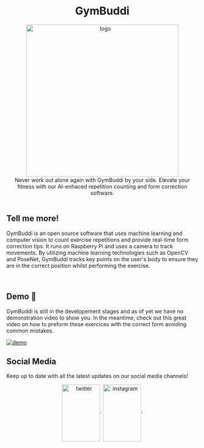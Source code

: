 

<!-- LOGO AND SLOGAN -->
</br>
<div align="center">
   <h1 align="center">GymBuddi</h1>
   <img src=https://github.com/patrickbrawley/gymBuddi/tree/Update-about-me/images/gymbuddi_landscape_logo.PNG alt="logo" width="400" div align=center />
   </br>
Never work out alone again with GymBuddi by your side. Elevate your fitness with our AI-enhaced repetition counting and form correction software.
   </br>
   </br>
</div>
<div align="left">
    <h2 align="left">Tell me more! </h2>
    <p>GymBuddi is an open source software that uses machine learning and computer vision to count exercise repetitions and provide real-time form correction tips. It runs on Raspberry Pi and uses a camera to track movements. By utilizing machine learning technologies such as OpenCV and PoseNet, GymBuddi tracks key points on the user's body to ensure they are in the correct position whilst performing the exercise.</p>
    </br>
    
</div>
<div align="left">
   <h2 align="left">Demo 🎥 </h2>
   <p>GymBuddi is still in the developement stages and as of yet we have no demonstration video to show you. In the meantime, check out this great video on how to preform these exercices with the correct form avoiding common mistakes.
   </br> 
   </div> 

   [![demo](https://github.com/patrickbrawley/gymBuddi/tree/Update-about-me/images/ProperForm.PNG)](https://www.youtube.com/watch?v=dBJry3tcX0Q)
   </br>

<div align="left">
   <h2>Social Media</h2>
   <p>Keep up to date with all the latest updates on our social media channels!</p>
   <p align="center">
<a href="https://twitter.com" target="blank"><img align="center" src="https://github.com/patrickbrawley/gymBuddi/tree/Update-about-me/images/twitter.PNG" alt="twitter" height="150" width="100" /></a>·
<a href="https://instagram.com" target="blank"><img align="center" src="https://github.com/patrickbrawley/gymBuddi/tree/Update-about-me/images/instagram.PNG" alt="instagram" height="150" width="100" /></a>·




